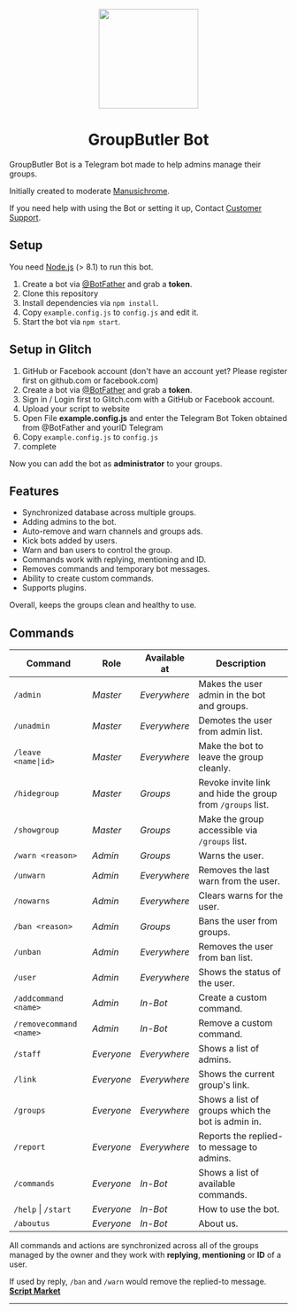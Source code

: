 <p align="center">
  <img src="assets/logo.png" width="180" height="180">
  <h1 align="center">GroupButler Bot</h1>
</p>
GroupButler Bot is a Telegram bot made to help admins manage their groups.

Initially created to moderate [Manusichrome](https://t.me/Manusii).

If you need help with using the Bot or setting it up, Contact [Customer Support](https://t.me/ScriptMarketSupportBot).

## Setup
You need [Node.js](https://nodejs.org/) (> 8.1) to run this bot.

1. Create a bot via [@BotFather](https://t.me/BotFather) and grab a **token**.
2. Clone this repository
3. Install dependencies via `npm install`.
4. Copy `example.config.js` to `config.js` and edit it.
5. Start the bot via `npm start`.

## Setup in Glitch

1. GitHub or Facebook account (don't have an account yet? Please register first on github.com or facebook.com)
2. Create a bot via [@BotFather](https://t.me/BotFather) and grab a **token**.
3. Sign in / Login first to Glitch.com with a GitHub or Facebook account.
4. Upload your script to website
5. Open File **example.config.js** and enter the Telegram Bot Token obtained from @BotFather and yourID Telegram 
6. Copy `example.config.js` to `config.js`
7. complete

Now you can add the bot as **administrator** to your groups.

## Features
* Synchronized database across multiple groups.
* Adding admins to the bot.
* Auto-remove and warn channels and groups ads.
* Kick bots added by users.
* Warn and ban users to control the group.
* Commands work with replying, mentioning and ID.
* Removes commands and temporary bot messages.
* Ability to create custom commands.
* Supports plugins.

Overall, keeps the groups clean and healthy to use.

## Commands
Command                 | Role       | Available at | Description
----------------------- | ---------- | ------------ | -----------------
`/admin`                | _Master_   | _Everywhere_ | Makes the user admin in the bot and groups.
`/unadmin`              | _Master_   | _Everywhere_ | Demotes the user from admin list.
`/leave <name\|id>`     | _Master_   | _Everywhere_ | Make the bot to leave the group cleanly.
`/hidegroup`            | _Master_   | _Groups_     | Revoke invite link and hide the group from `/groups` list.
`/showgroup`            | _Master_   | _Groups_     | Make the group accessible via `/groups` list.
`/warn <reason>`        | _Admin_    | _Groups_     | Warns the user.
`/unwarn`               | _Admin_    | _Everywhere_ | Removes the last warn from the user.
`/nowarns`              | _Admin_    | _Everywhere_ | Clears warns for the user.
`/ban <reason>`         | _Admin_    | _Groups_     | Bans the user from groups.
`/unban`                | _Admin_    | _Everywhere_ | Removes the user from ban list.
`/user`                 | _Admin_    | _Everywhere_ | Shows the status of the user.
`/addcommand <name>`    | _Admin_    | _In-Bot_     | Create a custom command.
`/removecommand <name>` | _Admin_    | _In-Bot_     | Remove a custom command.
`/staff`                | _Everyone_ | _Everywhere_ | Shows a list of admins.
`/link`                 | _Everyone_ | _Everywhere_ | Shows the current group's link.
`/groups`               | _Everyone_ | _Everywhere_ | Shows a list of groups which the bot is admin in.
`/report`               | _Everyone_ | _Everywhere_ | Reports the replied-to message to admins.
`/commands`             | _Everyone_ | _In-Bot_     | Shows a list of available commands.
`/help` \| `/start`     | _Everyone_ | _In-Bot_     | How to use the bot.
`/aboutus` 				| _Everyone_ | _In-Bot_     | About us.

All commands and actions are synchronized across all of the groups managed by the owner and they work with **replying**, **mentioning** or **ID** of a user.

If used by reply, `/ban` and `/warn` would remove the replied-to message.
[**Script Market**](https://t.me/ScriptMarketBot)

---

